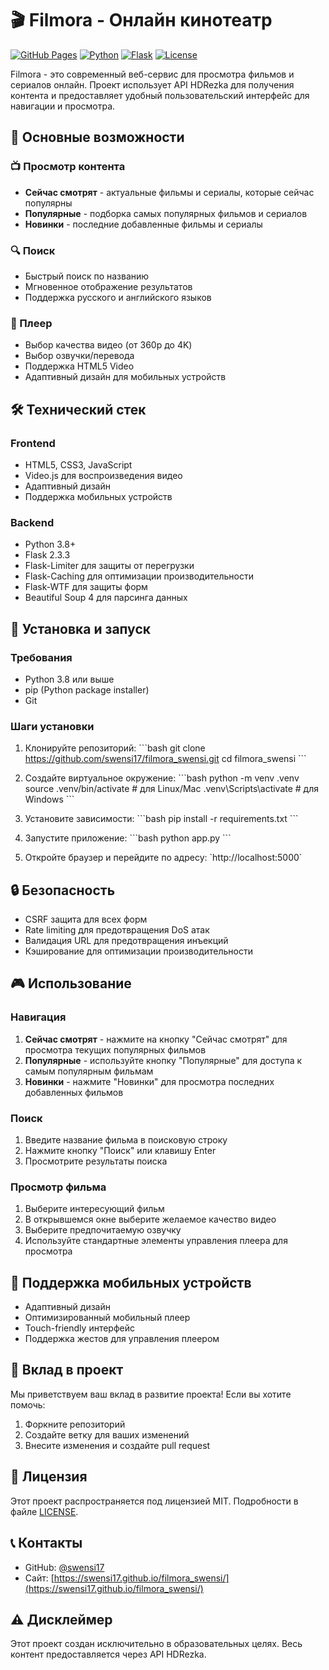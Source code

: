 # 🎬 Filmora - Онлайн кинотеатр

[![GitHub Pages](https://img.shields.io/badge/GitHub%20Pages-Live%20Demo-blue)](https://swensi17.github.io/filmora_swensi/)
[![Python](https://img.shields.io/badge/Python-3.8%2B-blue)](https://www.python.org/)
[![Flask](https://img.shields.io/badge/Flask-2.3.3-green)](https://flask.palletsprojects.com/)
[![License](https://img.shields.io/badge/License-MIT-yellow.svg)](https://opensource.org/licenses/MIT)

Filmora - это современный веб-сервис для просмотра фильмов и сериалов онлайн. Проект использует API HDRezka для получения контента и предоставляет удобный пользовательский интерфейс для навигации и просмотра.

## 🌟 Основные возможности

### 📺 Просмотр контента
- **Сейчас смотрят** - актуальные фильмы и сериалы, которые сейчас популярны
- **Популярные** - подборка самых популярных фильмов и сериалов
- **Новинки** - последние добавленные фильмы и сериалы

### 🔍 Поиск
- Быстрый поиск по названию
- Мгновенное отображение результатов
- Поддержка русского и английского языков

### 🎥 Плеер
- Выбор качества видео (от 360p до 4K)
- Выбор озвучки/перевода
- Поддержка HTML5 Video
- Адаптивный дизайн для мобильных устройств

## 🛠 Технический стек

### Frontend
- HTML5, CSS3, JavaScript
- Video.js для воспроизведения видео
- Адаптивный дизайн
- Поддержка мобильных устройств

### Backend
- Python 3.8+
- Flask 2.3.3
- Flask-Limiter для защиты от перегрузки
- Flask-Caching для оптимизации производительности
- Flask-WTF для защиты форм
- Beautiful Soup 4 для парсинга данных

## 🚀 Установка и запуск

### Требования
- Python 3.8 или выше
- pip (Python package installer)
- Git

### Шаги установки

1. Клонируйте репозиторий:
\`\`\`bash
git clone https://github.com/swensi17/filmora_swensi.git
cd filmora_swensi
\`\`\`

2. Создайте виртуальное окружение:
\`\`\`bash
python -m venv .venv
source .venv/bin/activate  # для Linux/Mac
.venv\\Scripts\\activate   # для Windows
\`\`\`

3. Установите зависимости:
\`\`\`bash
pip install -r requirements.txt
\`\`\`

4. Запустите приложение:
\`\`\`bash
python app.py
\`\`\`

5. Откройте браузер и перейдите по адресу: \`http://localhost:5000\`

## 🔒 Безопасность

- CSRF защита для всех форм
- Rate limiting для предотвращения DoS атак
- Валидация URL для предотвращения инъекций
- Кэширование для оптимизации производительности

## 🎮 Использование

### Навигация
1. **Сейчас смотрят** - нажмите на кнопку "Сейчас смотрят" для просмотра текущих популярных фильмов
2. **Популярные** - используйте кнопку "Популярные" для доступа к самым популярным фильмам
3. **Новинки** - нажмите "Новинки" для просмотра последних добавленных фильмов

### Поиск
1. Введите название фильма в поисковую строку
2. Нажмите кнопку "Поиск" или клавишу Enter
3. Просмотрите результаты поиска

### Просмотр фильма
1. Выберите интересующий фильм
2. В открывшемся окне выберите желаемое качество видео
3. Выберите предпочитаемую озвучку
4. Используйте стандартные элементы управления плеера для просмотра

## 📱 Поддержка мобильных устройств

- Адаптивный дизайн
- Оптимизированный мобильный плеер
- Touch-friendly интерфейс
- Поддержка жестов для управления плеером

## 🤝 Вклад в проект

Мы приветствуем ваш вклад в развитие проекта! Если вы хотите помочь:

1. Форкните репозиторий
2. Создайте ветку для ваших изменений
3. Внесите изменения и создайте pull request

## 📝 Лицензия

Этот проект распространяется под лицензией MIT. Подробности в файле [LICENSE](LICENSE).

## 📞 Контакты

- GitHub: [@swensi17](https://github.com/swensi17)
- Сайт: [https://swensi17.github.io/filmora_swensi/](https://swensi17.github.io/filmora_swensi/)

## ⚠️ Дисклеймер

Этот проект создан исключительно в образовательных целях. Весь контент предоставляется через API HDRezka.
